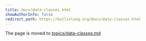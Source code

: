 ```yaml
---
title: docs/data-classes.html
showAuthorInfo: false
redirect_path: https://kotlinlang.org/docs/data-classes.html
---
```


The page is moved to [topics/data-classes.md](docs/topics/data-classes.md)

